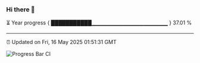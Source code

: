 ### Hi there 👋

⏳ Year progress { ███████████▁▁▁▁▁▁▁▁▁▁▁▁▁▁▁▁▁▁▁ } 37.01 %

---

⏰ Updated on Fri, 16 May 2025 01:51:31 GMT

![Progress Bar CI](https://github.com/liununu/liununu/workflows/Progress%20Bar%20CI/badge.svg)
